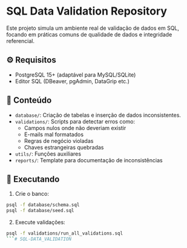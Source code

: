 # SQL Data Validation Repository

Este projeto simula um ambiente real de validação de dados em SQL, focando em práticas comuns de qualidade de dados e integridade referencial.

## ⚙️ Requisitos

- PostgreSQL 15+ (adaptável para MySQL/SQLite)
- Editor SQL (DBeaver, pgAdmin, DataGrip etc.)

## 📂 Conteúdo

- `database/`: Criação de tabelas e inserção de dados inconsistentes.
- `validations/`: Scripts para detectar erros como:
  - Campos nulos onde não deveriam existir
  - E-mails mal formatados
  - Regras de negócio violadas
  - Chaves estrangeiras quebradas
- `utils/`: Funções auxiliares
- `reports/`: Template para documentação de inconsistências

## 🚀 Executando

1. Crie o banco:
```bash
psql -f database/schema.sql
psql -f database/seed.sql
```

2. Execute validações:
```bash
psql -f validations/run_all_validations.sql
```#   S Q L - D A T A _ V A L I D A T I O N 
 
 
